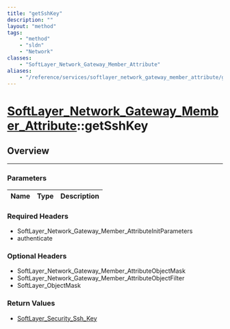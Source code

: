 ```yaml
---
title: "getSshKey"
description: ""
layout: "method"
tags:
    - "method"
    - "sldn"
    - "Network"
classes:
    - "SoftLayer_Network_Gateway_Member_Attribute"
aliases:
    - "/reference/services/softlayer_network_gateway_member_attribute/getSshKey"
---
```

# [SoftLayer_Network_Gateway_Member_Attribute](/reference/services/SoftLayer_Network_Gateway_Member_Attribute)::getSshKey




## Overview 


-----

### Parameters 
|Name | Type | Description |
| --- | --- | --- |


### Required Headers
* SoftLayer_Network_Gateway_Member_AttributeInitParameters
* authenticate


### Optional Headers
* SoftLayer_Network_Gateway_Member_AttributeObjectMask
* SoftLayer_Network_Gateway_Member_AttributeObjectFilter
* SoftLayer_ObjectMask

### Return Values
* <a href='/reference/datatypes/SoftLayer_Security_Ssh_Key'>SoftLayer_Security_Ssh_Key </a>




